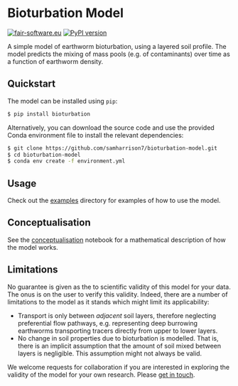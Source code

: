 # Bioturbation Model

[![fair-software.eu](https://img.shields.io/badge/fair--software.eu-%E2%97%8F%20%20%E2%97%8F%20%20%E2%97%8B%20%20%E2%97%8F%20%20%E2%97%8B-orange)](https://fair-software.eu) [![PyPI version](https://badge.fury.io/py/bioturbation.svg)](https://badge.fury.io/py/bioturbation)

A simple model of earthworm bioturbation, using a layered soil profile. The model predicts the mixing of mass pools (e.g. of contaminants) over time as a function of earthworm density.

## Quickstart

The model can be installed using `pip`:

```bash
$ pip install bioturbation
```

Alternatively, you can download the source code and use the provided Conda environment file to install the relevant dependencies:

```bash
$ git clone https://github.com/samharrison7/bioturbation-model.git
$ cd bioturbation-model
$ conda env create -f environment.yml
```

## Usage

Check out the [examples](./examples/) directory for examples of how to use the model.

## Conceptualisation

See the [conceptualisation](./examples/conceptualisation.ipynb) notebook for a mathematical description of how the model works.

## Limitations

No guarantee is given as the to scientific validity of this model for your data. The onus is on the user to verify this validity. Indeed, there are a number of limitations to the model as it stands which might limit its applicability:
* Transport is only between *adjacent* soil layers, therefore neglecting preferential flow pathways, e.g. representing deep burrowing earthworms transporting tracers directly from upper to lower layers.
* No change in soil properties due to bioturbation is modelled. That is, there is an implicit assumption that the amount of soil mixed between layers is negligible. This assumption might not always be valid.

We welcome requests for collaboration if you are interested in exploring the validity of the model for your own research. Please [get in touch](mailto:sharrison@ceh.ac.uk).